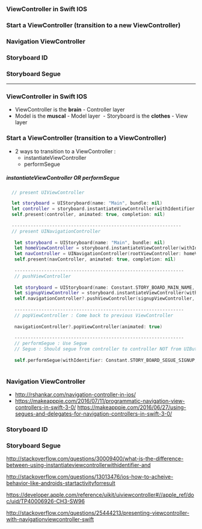 ### ViewController in Swift IOS
### Start a ViewController (transition to a new ViewController)
### Navigation ViewController
### Storyboard ID
### Storyboard Segue

-----------------------
### ViewController in Swift IOS
  - ViewController is the **brain** - Controller layer
  - Model is the **muscal** - Model layer
  - Storyboard is the **clothes** - View layer

### Start a ViewController (transition to a ViewController)
  - 2 ways to transition to a ViewController :
    - instantiateViewController
    - performSegue

##### instantiateViewController OR performSegue
```swift
  // present UIViewController

  let storyboard = UIStoryboard(name: "Main", bundle: nil)
  let controller = storyboard.instantiateViewController(withIdentifier: "someViewController") as! UIViewController
  self.present(controller, animated: true, completion: nil)
  
  ---------------------------------------------------------------
  // present UINavigationController
  
   let storyboard = UIStoryboard(name: "Main", bundle: nil)
   let homeViewController = storyboard.instantiateViewController(withIdentifier: "HomeViewController") as! HomeViewController
   let navController = UINavigationController(rootViewController: homeViewController)
   self.present(navController, animated: true, completion: nil)
   
   ---------------------------------------------------------------
   // pushViewController
   
   let storyboard = UIStoryboard(name: Constant.STORY_BOARD_MAIN_NAME, bundle: nil)
   let signupViewController = storyboard.instantiateViewController(withIdentifier: Constant.STORY_BOARD_SIGNUP_ID) as! SignupViewController
   self.navigationController?.pushViewController(signupViewController, animated: true)
   
   ---------------------------------------------------------------
   // popViewController : Come back to previous ViewController
   
   navigationController?.popViewController(animated: true)
   
   ---------------------------------------------------------------
   // performSegue : Use Segue
   // Segue : Should segue from controller to controller NOT from UIButton to controller
   
   self.performSegue(withIdentifier: Constant.STORY_BOARD_SEGUE_SIGNUP, sender: self)
  
```


### Navigation ViewController
 - http://rshankar.com/navigation-controller-in-ios/
 - https://makeapppie.com/2016/07/11/programmatic-navigation-view-controllers-in-swift-3-0/
 https://makeapppie.com/2016/06/27/using-segues-and-delegates-for-navigation-controllers-in-swift-3-0/
 
### Storyboard ID
### Storyboard Segue






http://stackoverflow.com/questions/30009400/what-is-the-difference-between-using-instantiateviewcontrollerwithidentifier-and

http://stackoverflow.com/questions/13013476/ios-how-to-acheive-behavior-like-androids-startactivityforresult

https://developer.apple.com/reference/uikit/uiviewcontroller#//apple_ref/doc/uid/TP40006926-CH3-SW96

http://stackoverflow.com/questions/25444213/presenting-viewcontroller-with-navigationviewcontroller-swift
